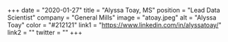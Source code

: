 +++ 
date = "2020-01-27" 
title = "Alyssa Toay, MS" 
position = "Lead Data Scientist" 
company = "General Mills" 
image = "atoay.jpeg" 
alt = "Alyssa Toay" 
color = "#212121" 
link1 = "https://www.linkedin.com/in/alyssatoay/" 
link2 = ""
twitter = ""
+++